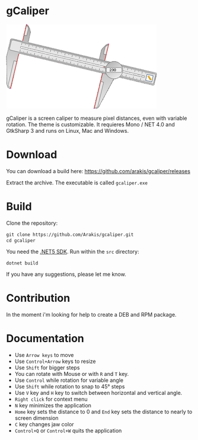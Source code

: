 gCaliper
========

![screenshot](media/screenshot.png)

gCaliper is a screen caliper to measure pixel distances, even with variable rotation. The theme is customizable. It requieres Mono / NET 4.0 and GtkSharp 3 and runs on Linux, Mac and Windows.

Download
========

You can download a build here:
https://github.com/arakis/gcaliper/releases

Extract the archive. The executable is called `gcaliper.exe`

Build
=====

Clone the repository:
```
git clone https://github.com/Arakis/gcaliper.git
cd gcaliper
```

You need the [.NET5 SDK](https://dotnet.microsoft.com/download/dotnet/5.0). Run within the `src` directory:
```
dotnet build
```

If you have any suggestions, please let me know.

Contribution
============
In the moment i'm looking for help to create a DEB and RPM package.

Documentation
=============

* Use `Arrow keys` to move
* Use `Control+Arrow` keys to resize
* Use `Shift` for bigger steps
* You can rotate with Mouse or with `R` and `T` key.
* Use `Control` while rotation for variable angle
* Use `Shift` while rotation to snap to 45° steps
* Use `V` key and `H` key to switch between horizontal and vertical angle.
* `Right click` for context menu
* `N` key minimizes the application
* `Home` key sets the distance to 0 and `End` key sets the distance to nearly to screen dimension
* `C` key changes jaw color
* `Control+Q` or `Control+W` quits the application

